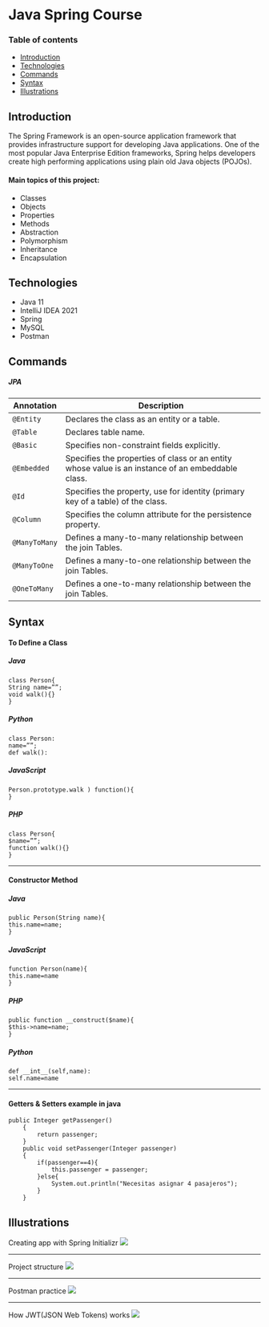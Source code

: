# Java Spring Course
### Table of contents
* [Introduction](#introduction) 
* [Technologies](#technologies)
* [Commands](#commands)
* [Syntax](#syntax)
* [Illustrations](#illustrations)


## Introduction
The Spring Framework is an open-source application framework that provides infrastructure support for developing Java applications. One of the most popular Java Enterprise Edition frameworks, Spring helps developers create high performing applications using plain old Java objects (POJOs).

#### Main topics of this project:
* Classes 
* Objects
* Properties
* Methods
* Abstraction
* Polymorphism
* Inheritance 
* Encapsulation

## Technologies
* Java 11
* IntelliJ IDEA 2021
* Spring
* MySQL 
* Postman

## Commands
##### JPA
| Annotation | Description                    |
| ------------- | ------------------------------ |
| `@Entity`      | Declares the class as an entity or a table.       |
| `@Table`   | Declares table name.    | 
| `@Basic`   | Specifies non-constraint fields explicitly.     | 
| `@Embedded`   | Specifies the properties of class or an entity whose value is an instance of an embeddable class.     | 
| `@Id`   | Specifies the property, use for identity (primary key of a table) of the class.     | 
| `@Column`   | Specifies the column attribute for the persistence property.     | 
| `@ManyToMany`   | Defines a many-to-many relationship between the join Tables.     | 
| `@ManyToOne`   | Defines a many-to-one relationship between the join Tables.     | 
| `@OneToMany `   | Defines a one-to-many relationship between the join Tables.     | 

## Syntax
#### To Define a Class
##### Java
```
class Person{
String name=””;
void walk(){}
}
```
##### Python
```
class Person:
name=””;
def walk():
```
##### JavaScript
```
Person.prototype.walk ) function(){
}
```
##### PHP
```
class Person{
$name=””;
function walk(){}
}
```
************************************
#### Constructor Method
##### Java
```
public Person(String name){
this.name=name;
}
```
##### JavaScript
```
function Person(name){
this.name=name
}
```

##### PHP
```
public function __construct($name){
$this->name=name;
}
```
##### Python
```
def __int__(self,name):
self.name=name
```

************************************
#### Getters & Setters example in java
```
public Integer getPassenger()
    {
        return passenger;
    }
    public void setPassenger(Integer passenger)
    {
        if(passenger==4){
            this.passenger = passenger;
        }else{
            System.out.println("Necesitas asignar 4 pasajeros");
        }
    }

```


## Illustrations

Creating app with Spring Initializr
![](images/1.jpg)
**************************************
Project structure
![](images/2.jpg)
**************************************
Postman practice
![](images/3.jpg)
**************************************
How JWT(JSON Web Tokens) works
![](images/4.jpg)

